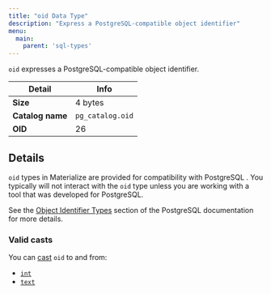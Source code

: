 ```yaml
---
title: "oid Data Type"
description: "Express a PostgreSQL-compatible object identifier"
menu:
  main:
    parent: 'sql-types'
---
```


`oid` expresses a PostgreSQL-compatible object identifier.

Detail | Info
-------|------
**Size** | 4 bytes
**Catalog name** | `pg_catalog.oid`
**OID** | 26

## Details

`oid` types in Materialize are provided for compatibility with PostgreSQL . You
typically will not interact with the `oid` type unless you are working with a
tool that was developed for PostgreSQL.

See the [Object Identifier Types][pg-oid] section of the PostgreSQL
documentation for more details.

### Valid casts

You can [cast](../../functions/cast) `oid` to and from:

- [`int`](../integer)
- [`text`](../text)

[pg-oid]: https://www.postgresql.org/docs/current/datatype-oid.html
